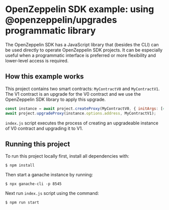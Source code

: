 # OpenZeppelin SDK example: using @openzeppelin/upgrades programmatic library

The OpenZeppelin SDK has a JavaScript library that (besides the CLI) can be used directly to operate OpenZeppelin SDK projects. It can be especially useful when a programmatic interface is preferred or more flexibility and lower-level access is required. 

## How this example works

This project contains two smart contracts: `MyContractV0` and `MyContractV1`. The V1 contract is an upgrade for the V0 contract and we use the OpenZeppelin SDK library to apply this upgrade. 

```js
const instance = await project.createProxy(MyContractV0, { initArgs: [42] });
await project.upgradeProxy(instance.options.address, MyContractV1);
```

`index.js` script executes the process of creating an upgradeable instance of V0 contract and upgrading it to V1.

## Running this project

To run this project locally first, install all dependencies with:

    $ npm install

Then start a ganache instance by running:

    $ npx ganache-cli -p 8545

Next run `index.js` script using the command:

    $ npm run start
